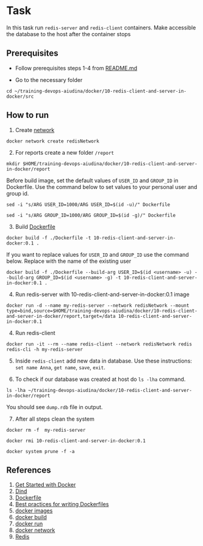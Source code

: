 # Task
In this task run `redis-server` and `redis-client` containers. Make accessible the database to the host after the container stops

## Prerequisites
- Follow prerequisites steps 1-4 from [README.md](../../README.md)

- Go to the necessary folder
```
cd ~/training-devops-aiudina/docker/10-redis-client-and-server-in-docker/src
```


## How to run

1. Create [network](https://docs.docker.com/engine/reference/commandline/network_create/)
```
docker network create redisNetwork
```
2. For reports create a new folder `/report` 
```
mkdir $HOME/training-devops-aiudina/docker/10-redis-client-and-server-in-docker/report
```
Before build image, set the default values of `USER_ID` and `GROUP_ID` in Dockerfile. Use the command below to set values to your personal user and group id.
```
sed -i "s/ARG USER_ID=1000/ARG USER_ID=$(id -u)/" Dockerfile
```
```
sed -i "s/ARG GROUP_ID=1000/ARG GROUP_ID=$(id -g)/" Dockerfile 
```
3. Build [Dockerfile](src/Dockerfile)
```
docker build -f ./Dockerfile -t 10-redis-client-and-server-in-docker:0.1 .
```
If you want to replace values for `USER_ID` and `GROUP_ID` use the command below. Replace <username> with the name of the existing user
```
docker build -f ./Dockerfile --build-arg USER_ID=$(id <username> -u) --build-arg GROUP_ID=$(id <username> -g) -t 10-redis-client-and-server-in-docker:0.1 .
```
4. Run redis-server with 10-redis-client-and-server-in-docker:0.1 image 
```
docker run -d --name my-redis-server --network redisNetwork --mount type=bind,source=$HOME/training-devops-aiudina/docker/10-redis-client-and-server-in-docker/report,target=/data 10-redis-client-and-server-in-docker:0.1 
```
4. Run redis-client 
```
docker run -it --rm --name redis-client --network redisNetwork redis redis-cli -h my-redis-server
```
5. Inside `redis-client` add new data in database. Use these instructions:
`set name Anna`, `get name`, `save`, `exit`.

6. To check if our database was created at host do `ls -lha` command. 
```
ls -lha ~/training-devops-aiudina/docker/10-redis-client-and-server-in-docker/report
```
You should see `dump.rdb` file in output. <br>

7. After all steps clean the system 
```
docker rm -f  my-redis-server
```
```
docker rmi 10-redis-client-and-server-in-docker:0.1
```
```
docker system prune -f -a
```
## References

 1. [Get Started with Docker](https://www.docker.com/get-started/)
 2. [Dind](https://shisho.dev/blog/posts/docker-in-docker/)
 3. [Dockerfile](https://docs.docker.com/engine/reference/builder/#:~:text=A%20Dockerfile%20is%20a%20text,can%20use%20in%20a%20Dockerfile%20.)
 4. [Best practices for writing Dockerfiles](https://docs.docker.com/develop/develop-images/dockerfile_best-practices/)
 5. [docker images](https://docs.docker.com/engine/reference/commandline/images/)
 6. [docker build](https://docs.docker.com/engine/reference/commandline/build/)
 7. [docker run](https://docs.docker.com/engine/reference/commandline/run/)
 8. [docker network](https://docs.docker.com/engine/reference/commandline/network_create/)
 9. [Redis](https://redis.io/)

